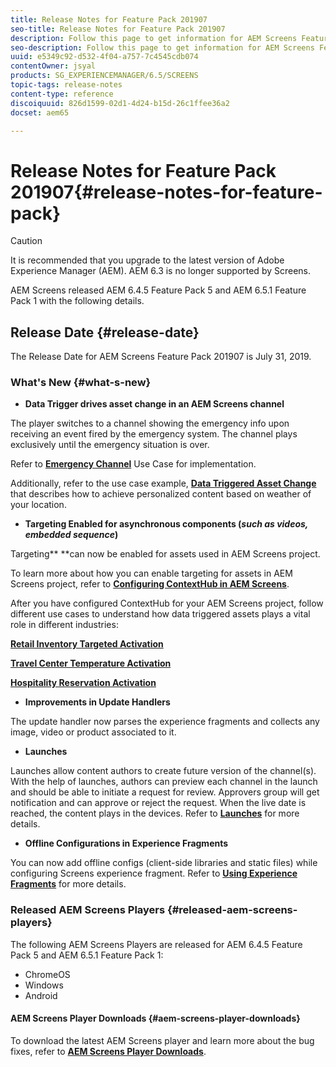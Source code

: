 ```yaml
---
title: Release Notes for Feature Pack 201907
seo-title: Release Notes for Feature Pack 201907
description: Follow this page to get information for AEM Screens Feature Pack 201907 released on July 31, 2019.
seo-description: Follow this page to get information for AEM Screens Feature Pack 201907 released on July 31, 2019.
uuid: e5349c92-d532-4f04-a757-7c4545cdb074
contentOwner: jsyal
products: SG_EXPERIENCEMANAGER/6.5/SCREENS
topic-tags: release-notes
content-type: reference
discoiquuid: 826d1599-02d1-4d24-b15d-26c1ffee36a2
docset: aem65

---
```


# Release Notes for Feature Pack 201907{#release-notes-for-feature-pack}

>[!CAUTION]
>
>It is recommended that you upgrade to the latest version of Adobe Experience Manager (AEM). AEM 6.3 is no longer supported by Screens.

AEM Screens released AEM 6.4.5 Feature Pack 5 and AEM 6.5.1 Feature Pack 1 with the following details.

## Release Date {#release-date}

The Release Date for AEM Screens Feature Pack 201907 is July 31, 2019.

### What's New {#what-s-new}

* **Data Trigger drives asset change in an AEM Screens channel**

The player switches to a channel showing the emergency info upon receiving an event fired by the emergency system. The channel plays exclusively until the emergency situation is over.

Refer to [**Emergency Channel**](/help/screens/emergency-channel.md) Use Case for implementation.

Additionally, refer to the use case example, **[Data Triggered Asset Change](/help/screens/data-triggered-asset-change.md)** that describes how to achieve personalized content based on weather of your location.

* **Targeting Enabled for asynchronous components (*such as videos, embedded sequence*)**

Targeting** **can now be enabled for assets used in AEM Screens project.

To learn more about how you can enable targeting for assets in AEM Screens project, refer to [**Configuring ContextHub in AEM Screens**](/help/screens/configuring-context-hub.md).

After you have configured ContextHub for your AEM Screens project, follow different use cases to understand how data triggered assets plays a vital role in different industries:

**[Retail Inventory Targeted Activation](/help/screens/retail-inventory-activation.md)**

**[Travel Center Temperature Activation](/help/screens/local-temperature-activation.md)**

**[Hospitality Reservation Activation](/help/screens/hospitality-reservation-activation.md)**

* **Improvements in Update Handlers**

The update handler now parses the experience fragments and collects any image, video or product associated to it.

* **Launches**

Launches allow content authors to create future version of the channel(s). With the help of launches, authors can preview each channel in the launch and should be able to initiate a request for review. Approvers group will get notification and can approve or reject the request. When the live date is reached, the content plays in the devices.
Refer to [**Launches**](/help/screens/launches.md) for more details.

* **Offline Configurations in Experience Fragments**

You can now add offline configs (client-side libraries and static files) while configuring Screens experience fragment. Refer to [**Using Experience Fragments**](/help/screens/experience-fragments-in-screens.md) for more details.

### Released AEM Screens Players {#released-aem-screens-players}

The following AEM Screens Players are released for AEM 6.4.5 Feature Pack 5 and AEM 6.5.1 Feature Pack 1:

* ChromeOS
* Windows
* Android

#### AEM Screens Player Downloads  {#aem-screens-player-downloads}

To download the latest AEM Screens player and learn more about the bug fixes, refer to [**AEM Screens Player Downloads**](https://download.macromedia.com/screens/).
